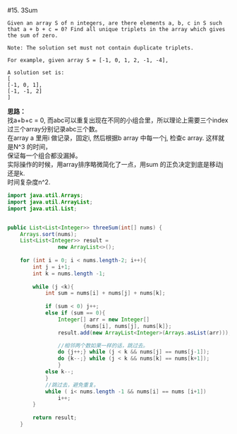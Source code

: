 #15. 3Sum

	Given an array S of n integers, are there elements a, b, c in S such that a + b + c = 0? Find all unique triplets in the array which gives the sum of zero.

	Note: The solution set must not contain duplicate triplets.

	For example, given array S = [-1, 0, 1, 2, -1, -4],

	A solution set is:
	[
  	[-1, 0, 1],
  	[-1, -1, 2]
	]

**思路：**<br>
找a+b+c = 0, 而abc可以重复出现在不同的小组合里，所以理论上需要三个index过三个array分别记录abc三个数。<br>
在array a 里用i 做记录，固定i, 然后根据b array 中每一个j, 检查c array. 这样就是N^3 的时间，<br>
保证每一个组合都没漏掉。<br>
实际操作的时候，用array排序略微简化了一点，用sum 的正负决定到底是移动j 还是k. <br>
时间复杂度n^2. <br>


``` java
import java.util.Arrays;
import java.util.ArrayList;
import java.util.List;


public List<List<Integer>> threeSum(int[] nums) {
	Arrays.sort(nums);
    List<List<Integer>> result = 
    			new ArrayList<>();
    	
    for (int i = 0; i < nums.length-2; i++){
    	int j = i+1;
    	int k = nums.length -1;
    		
    	while (j <k){
    		int sum = nums[i] + nums[j] + nums[k];
    			
    		if (sum < 0) j++;
    		else if (sum == 0){
    			Integer[] arr = new Integer[] 
    					{nums[i], nums[j], nums[k]};
    			result.add(new ArrayList<Integer>(Arrays.asList(arr)));

    			//相邻两个数如果一样的话，跳过去。
    			do {j++;} while (j < k && nums[j] == nums[j-1]);
    			do {k--;} while (j < k && nums[k] == nums[k+1]); 
    			}
    		else k--;
    		}
    		//跳过去，避免重复。
    		while ( i< nums.length -1 && nums[i] == nums [i+1])
    			i++;
    	}
    	
    	return result;
    }